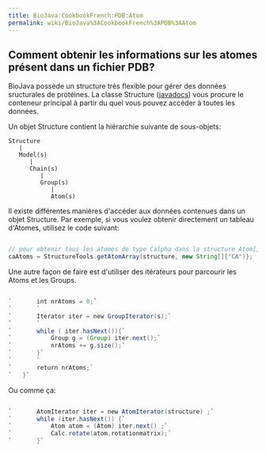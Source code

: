 ```yaml
---
title: BioJava:CookbookFrench:PDB:Atom
permalink: wiki/BioJava%3ACookbookFrench%3APDB%3AAtom
---
```


Comment obtenir les informations sur les atomes présent dans un fichier PDB?
----------------------------------------------------------------------------

BioJava possède un structure très flexible pour gérer des données
sructurales de protéines. La classe Structure
([javadocs](http://www.biojava.org/docs/api16/org/biojava/bio/structure/Structure.html))
vous procure le conteneur principal à partir du quel vous pouvez accéder
à toutes les données.

Un objet Structure contient la hiérarchie suivante de sous-objets:

    Structure
       |
       Model(s)
          |
          Chain(s)
             |
             Group(s)
                |
                Atom(s)

Il existe différentes manières d'accéder aux données contenues dans un
objet Structure. Par exemple, si vous voulez obtenir directement un
tableau d'Atomes, utilisez le code suivant:

```java

// pour obtenir tous les atomes de type Calpha dans la structure Atom[]
caAtoms = StructureTools.getAtomArray(structure, new String[]{"CA")};

```

Une autre façon de faire est d'utiliser des itérateurs pour parcourir
les Atoms et les Groups.

```java public static int getNrAtoms(Structure s){

`       int nrAtoms = 0;`  
`       `  
`       Iterator iter = new GroupIterator(s);`  
`       `  
`       while ( iter.hasNext()){`  
`           Group g = (Group) iter.next();`  
`           nrAtoms += g.size();`  
`       }`  
`       `  
`       return nrAtoms;`  
`   }`

```

Ou comme ça:

```java

`       AtomIterator iter = new AtomIterator(structure) ;`  
`       while (iter.hasNext()) {`  
`           Atom atom = (Atom) iter.next() ;`  
`           Calc.rotate(atom,rotationmatrix);`  
`       }`

```
